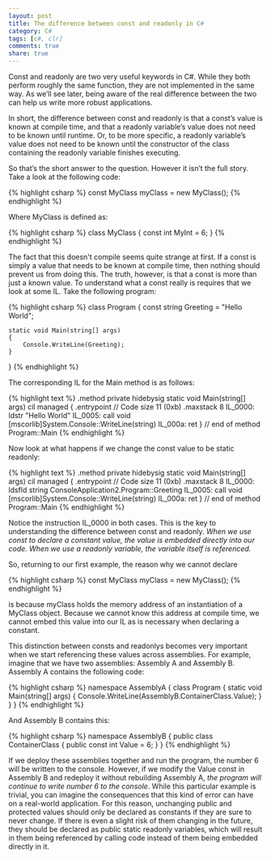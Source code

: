 ```yaml
---
layout: post
title: The difference between const and readonly in C#
category: C#
tags: [c#, clr]
comments: true
share: true
---
```

Const and readonly are two very useful keywords in C#. While they both perform roughly the same function, they are not implemented in the same way. As we’ll see later, being aware of the real difference between the two can help us write more robust applications.

In short, the difference between const and readonly is that a const’s value is known at compile time, and that a readonly variable’s value does not need to be known until runtime. Or, to be more specific, a readonly variable’s value does not need to be known until the constructor of the class containing the readonly variable finishes executing.

So that’s the short answer to the question. However it isn’t the full story.<a id="more"></a><a id="more-1882"></a> Take a look at the following code:

{% highlight csharp %}
const MyClass myClass = new MyClass();
{% endhighlight %}

Where MyClass is defined as:

{% highlight csharp %}
class MyClass
{
    const int MyInt = 6;
}
{% endhighlight %}

The fact that this doesn't compile seems quite strange at first. If a const is simply a value that needs to be known at compile time, then nothing should prevent us from doing this. The truth, however, is that a const is more than just a known value. To understand what a const really is requires that we look at some IL. Take the following program:

{% highlight csharp %}
class Program
{
    const string Greeting = "Hello World";

    static void Main(string[] args)
    {
        Console.WriteLine(Greeting);
    }
}
{% endhighlight %}

The corresponding IL for the Main method is as follows:

{% highlight text %}
.method private hidebysig static void  Main(string[] args) cil managed
{
  .entrypoint
  // Code size       11 (0xb)
  .maxstack  8
  IL_0000:  ldstr      "Hello World"
  IL_0005:  call       void [mscorlib]System.Console::WriteLine(string)
  IL_000a:  ret
} // end of method Program::Main
{% endhighlight %}

Now look at what happens if we change the const value to be static readonly:

{% highlight text %}
.method private hidebysig static void  Main(string[] args) cil managed
{
  .entrypoint
  // Code size       11 (0xb)
  .maxstack  8
  IL_0000:  ldsfld     string ConsoleApplication2.Program::Greeting
  IL_0005:  call       void [mscorlib]System.Console::WriteLine(string)
  IL_000a:  ret
} // end of method Program::Main
{% endhighlight %}

Notice the instruction IL_0000 in both cases. This is the key to understanding the difference between const and readonly. *When we use const to declare a constant value, the value is embedded directly into our code. When we use a readonly variable, the variable itself is referenced.*

So, returning to our first example, the reason why we cannot declare

{% highlight csharp %}
const MyClass myClass = new MyClass();
{% endhighlight %}

is because myClass holds the memory address of an instantiation of a MyClass object. Because we cannot know this address at compile time, we cannot embed this value into our IL as is necessary when declaring a constant.

This distinction between consts and readonlys becomes very important when we start referencing these values across assemblies. For example, imagine that we have two assemblies: Assembly A and Assembly B. Assembly A contains the following code:

{% highlight csharp %}
namespace AssemblyA
{
    class Program
    {
        static void Main(string[] args)
        {
            Console.WriteLine(AssemblyB.ContainerClass.Value);
        }
    }
}
{% endhighlight %}

And Assembly B contains this:

{% highlight csharp %}
namespace AssemblyB
{
    public class ContainerClass
    {
        public const int Value = 6;
    }
}
{% endhighlight %}

If we deploy these assemblies together and run the program, the number 6 will be written to the console. However, if we modify the Value const in Assembly B and redeploy it without rebuilding Assembly A, *the program will continue to write number 6 to the console*. While this particular example is trivial, you can imagine the consequences that this kind of error can have on a real-world application. For this reason, unchanging public and protected values should only be declared as constants if they are sure to never change. If there is even a slight risk of them changing in the future, they should be declared as public static readonly variables, which will result in them being referenced by calling code instead of them being embedded directly in it.


